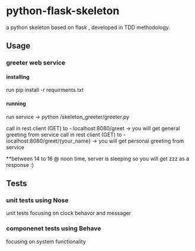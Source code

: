 # python-flask-skeleton
a python skeleton based on flask , developed in TDD methodology.

## Usage
### greeter web service
#### installing
run pip install -r requirments.txt
#### running
run service -> python /skeleton_greeter/greeter.py

call in rest client (GET) to - localhost:8080/greet -> you will get general greeting from service
call in rest client (GET) to - localhost:8080/greet/{your_name} -> you will get personal greeting from service

**between 14 to 16 @ noon time, server is sleeping so you will get zzz as a response :)

## Tests
### unit tests using Nose
unit tests focusing on clock behavor and messager

### componenet tests using Behave
focusing on system functionality
